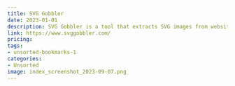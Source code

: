 ```yaml
---
title: SVG Gobbler
date: 2023-01-01
description: SVG Gobbler is a tool that extracts SVG images from websites, allowing you to reuse and edit them for your own designs.
link: https://www.svggobbler.com/
pricing: 
tags: 
- unsorted-bookmarks-1 
categories: 
- Unsorted 
image: index_screenshot_2023-09-07.png
---
```

